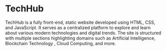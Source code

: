 # TechHub
TechHub is a fully front-end, static website developed using HTML, CSS, and JavaScript. It serves as a centralized platform to explore and learn about various modern technologies and digital trends. The site is structured with multiple sections highlighting domains such as Artificial Intelligence, Blockchain Technology , Cloud Computing, and more.
